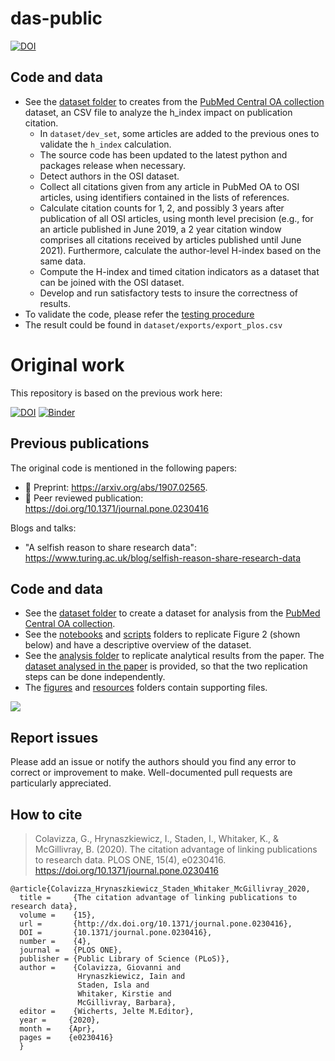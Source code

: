 # das-public

[![DOI](https://zenodo.org/badge/699319639.svg)](https://zenodo.org/doi/10.5281/zenodo.10136232)

## Code and data

* See the [dataset folder](dataset) to creates from the [PubMed Central OA collection](https://www.ncbi.nlm.nih.gov/pmc/tools/openftlist) dataset, an CSV file to analyze the h_index impact on publication citation.
  * In `dataset/dev_set`, some articles are added to the previous ones to validate the `h_index` calculation.
  * The source code has been updated to the latest python and packages release when necessary.
  * Detect authors in the OSI dataset.
  * Collect all citations given from any article in PubMed OA to OSI articles, using identifiers contained in the lists of references.
  * Calculate citation counts for 1, 2, and possibly 3 years after publication of all OSI articles, using month level precision (e.g., for an article published in June 2019, a 2 year citation window comprises all citations received by articles published until June 2021). Furthermore, calculate the author-level H-index based on the same data.
  * Compute the H-index and timed citation indicators as a dataset that can be joined with the OSI dataset.
  * Develop and run satisfactory tests to insure the correctness of results.
* To validate the code, please refer the [testing procedure](test.md)
* The result could be found in `dataset/exports/export_plos.csv`

# Original work
This repository is based on the previous work here:

[![DOI](https://zenodo.org/badge/180121200.svg)](https://zenodo.org/badge/latestdoi/180121200)
[![Binder](https://mybinder.org/badge_logo.svg)](https://mybinder.org/v2/gh/alan-turing-institute/das-public/master?filepath=notebooks%2FDescriptiveFigures.ipynb)

## Previous publications
The original code is mentioned in the following papers:

* 📃 Preprint: https://arxiv.org/abs/1907.02565.
* 📝 Peer reviewed publication: https://doi.org/10.1371/journal.pone.0230416

Blogs and talks:
* "A selfish reason to share research data": https://www.turing.ac.uk/blog/selfish-reason-share-research-data

## Code and data

* See the [dataset folder](dataset) to create a dataset for analysis from the [PubMed Central OA collection](https://www.ncbi.nlm.nih.gov/pmc/tools/openftlist).
* See the [notebooks](notebooks) and [scripts](scripts) folders to replicate Figure 2 (shown below) and have a descriptive overview of the dataset.
* See the [analysis folder](analysis) to replicate analytical results from the paper. The [dataset analysed in the paper](analysis/dataset/export_full.csv.zip) is provided, so that the two replication steps can be done independently.
* The [figures](figures) and [resources](resources) folders contain supporting files.

![](figures/Figure2.png)

## Report issues

Please add an issue or notify the authors should you find any error to correct or improvement to make.
Well-documented pull requests are particularly appreciated.

## How to cite

> Colavizza, G., Hrynaszkiewicz, I., Staden, I., Whitaker, K., & McGillivray, B. (2020). The citation advantage of linking publications to research data. PLOS ONE, 15(4), e0230416. https://doi.org/10.1371/journal.pone.0230416

```
@article{Colavizza_Hrynaszkiewicz_Staden_Whitaker_McGillivray_2020,
  title =     {The citation advantage of linking publications to research data},
  volume =    {15},
  url =       {http://dx.doi.org/10.1371/journal.pone.0230416},
  DOI =       {10.1371/journal.pone.0230416},
  number =    {4},
  journal =   {PLOS ONE},
  publisher = {Public Library of Science (PLoS)},
  author =    {Colavizza, Giovanni and
               Hrynaszkiewicz, Iain and 
               Staden, Isla and 
               Whitaker, Kirstie and 
               McGillivray, Barbara},
  editor =    {Wicherts, Jelte M.Editor},
  year =     {2020},
  month =    {Apr},
  pages =    {e0230416}
  }
```
